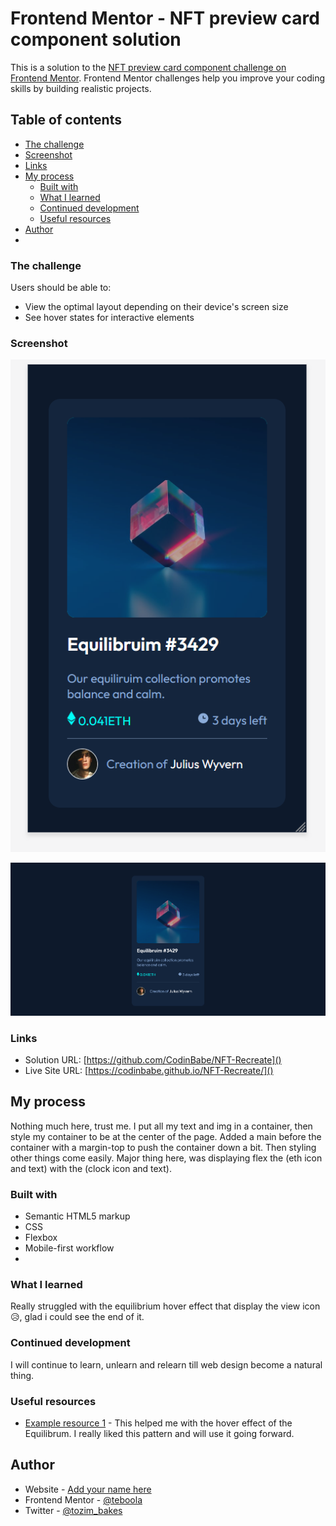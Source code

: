 # Frontend Mentor - NFT preview card component solution

This is a solution to the [NFT preview card component challenge on Frontend Mentor](https://www.frontendmentor.io/challenges/nft-preview-card-component-SbdUL_w0U). Frontend Mentor challenges help you improve your coding skills by building realistic projects.

## Table of contents

- [The challenge](#the-challenge)
- [Screenshot](#screenshot)
- [Links](#links)
- [My process](#my-process)
  - [Built with](#built-with)
  - [What I learned](#what-i-learned)
  - [Continued development](#continued-development)
  - [Useful resources](#useful-resources)
- [Author](#author)
-

### The challenge

Users should be able to:

- View the optimal layout depending on their device's screen size
- See hover states for interactive elements

### Screenshot

![Mobile view](./images/Screenshot%202022-09-17%20092828.png)

![Desktop View](./images/Screenshot%202022-09-17%20at%2003-34-00%20Frontend%20Mentor%20NFT%20preview%20card%20component.png)

### Links

- Solution URL: [https://github.com/CodinBabe/NFT-Recreate]()
- Live Site URL: [https://codinbabe.github.io/NFT-Recreate/]()

## My process

Nothing much here, trust me.
I put all my text and img in a container, then style my container to be at the center of the page. Added a main before the container with a margin-top to push the container down a bit. Then styling other things come easily.
Major thing here, was displaying flex the (eth icon and text) with the (clock icon and text).

### Built with

- Semantic HTML5 markup
- CSS
- Flexbox
- Mobile-first workflow
-

### What I learned

Really struggled with the equilibrium hover effect that display the view icon😥, glad i could see the end of it.

### Continued development

I will continue to learn, unlearn and relearn till web design become a natural thing.

### Useful resources

- [Example resource 1](https://www.w3schools.com/howto/howto_css_image_overlay.asp) - This helped me with the hover effect of the Equilibrum. I really liked this pattern and will use it going forward.

## Author

- Website - [Add your name here](https://www.your-site.com)
- Frontend Mentor - [@teboola](https://www.frontendmentor.io/profile/teboola)
- Twitter - [@tozim_bakes](https://twitter.com/tozim_bakes)
